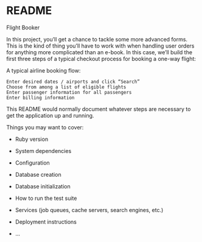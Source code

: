 # README

Flight Booker

In this project, you’ll get a chance to tackle some more advanced forms. This is the kind of thing you’ll have to work with when handling user orders for anything more complicated than an e-book. In this case, we’ll build the first three steps of a typical checkout process for booking a one-way flight:

A typical airline booking flow:

    Enter desired dates / airports and click “Search”
    Choose from among a list of eligible flights
    Enter passenger information for all passengers
    Enter billing information




This README would normally document whatever steps are necessary to get the
application up and running.

Things you may want to cover:

* Ruby version

* System dependencies

* Configuration

* Database creation

* Database initialization

* How to run the test suite

* Services (job queues, cache servers, search engines, etc.)

* Deployment instructions

* ...
